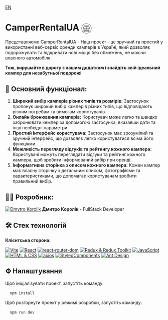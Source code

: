 [EN](https://github.com/KorolikD/rental-camper/blob/main/README.md)

# CamperRentalUA <img align="center" width="32" height="32" src="./public/favicon.ico">

Представляємо CamperRentalUA - Наш проект - це зручний та простий у використанні
веб-сервіс оренди камперів в Україні, який дозволяє подорожувати та відкривати
нові місця без обмежень, не маючи власного автомобіля.

**Тож, вирушайте в дорогу з нашим додатком і знайдіть свій ідеальний кемпер для
незабутньої подорожі**

## 🔧 Основний функціонал:

1. **Широкий вибір камперів різних типів та розмірів:** Застосунок пропонує
   широкий вибір камперів різних типів, що відповідають різним потребам та
   вимогам користувачів.
2. **Онлайн бронювання камперів:** Користувач може легко та швидко забронювати
   кемпер за допомогою застосунка, вказавши дати та інші необхідні параметри.
3. **Простий інтерфейс користувача:** Застосунок має зрозумілий та зручний
   інтерфейс, що дозволяє легко користуватися всіма його функціями.
4. **Можливість перегляду відгуків та рейтингу кожного кампера:** Користувачі
   можуть переглядати відгуки та рейтинг кожного кампера, щоб зробити
   інформований вибір при оренді.
5. **Інформативна сторінка з описом кожного кампера:** Кожен кампер має власну
   сторінку з детальним описом, фотографіями та характеристиками, що допомагає
   користувачам зробити правильний вибір.

## 👨‍💻 Розробник:

[![Dmytro Korolik](https://img.shields.io/badge/git_hub-262625?style=for-the-badge&logo=github&logoColor=white)](https://github.com/KorolikD)
**Дмитро Королік** - FullStack Developer

## 🛠 Стек технологій

**Клієнтська сторона:**

[![Vite](https://img.shields.io/badge/-Vite-646CFF?logo=vite&logoColor=white)](https://vitejs.dev/)
[![React](https://img.shields.io/badge/-React-blue?logo=react&logoColor=white)](https://reactjs.org/)
[![react-router-dom](https://img.shields.io/badge/-react--router--dom-CA4245?logo=react-router&logoColor=white)](https://reactrouter.com/)
[![Redux & Redux Toolkit](https://img.shields.io/badge/-Redux%20%26%20Redux%20Toolkit-764ABC?logo=redux&logoColor=white)](https://redux.js.org/)
[![JavaScript](https://img.shields.io/badge/-JavaScript-F7DF1E?logo=javascript&logoColor=black)](https://developer.mozilla.org/en-US/docs/Web/JavaScript)
[![HTML & CSS](https://img.shields.io/badge/-HTML%20%26%20CSS-E34F26?logo=html5&logoColor=white)](https://developer.mozilla.org/en-US/docs/Web/HTML)
[![axios](https://img.shields.io/badge/-axios-009688?logo=axios&logoColor=white)](https://axios-http.com/)
[![StyledComponents](https://img.shields.io/badge/-StyledComponents-DB7093?logo=styled-components&logoColor=white)](https://styled-components.com/)
[![Ant Design](https://img.shields.io/badge/-Ant_Design-0170FE?logo=ant-design&logoColor=white)](https://ant.design/)

## ⚙️ Налаштування

Щоб ініціалізувати проект, запустіть команду:

```bash
  npm install
```

Щоб розгорнути проект у режимі розробки, запустіть команду:

```bash
  npm run dev
```
